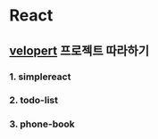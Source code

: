 # React

## [velopert](https://velopert.com/) 프로젝트 따라하기

### 1. simplereact
### 2. todo-list
### 3. phone-book